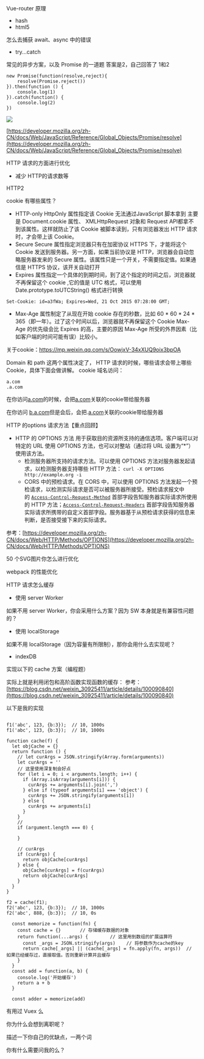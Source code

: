 
Vue-router 原理
- hash
- html5

怎么去捕获 await、async 中的错误
- try...catch

常见的异步方案，以及 Promise 的一道题
答案是2，自己回答了 1和2
```
new Promise(function(resolve,reject){
    resolve(Promise.reject())
}).then(function () {
    console.log(1)
}).catch(function() {
    console.log(2)
})
```

![](https://upload-images.jianshu.io/upload_images/1784460-c45928fd95d2f098.png?imageMogr2/auto-orient/strip%7CimageView2/2/w/1240)


[https://developer.mozilla.org/zh-CN/docs/Web/JavaScript/Reference/Global_Objects/Promise/resolve](https://developer.mozilla.org/zh-CN/docs/Web/JavaScript/Reference/Global_Objects/Promise/resolve)


HTTP 请求的方面进行优化
- 减少 HTTP的请求数等

HTTP2

cookie 有哪些属性？
  - HTTP-only
HttpOnly 属性指定该 Cookie 无法通过JavaScript 脚本拿到
主要是 Document.cookie 属性、 XMLHttpRequest 对象和 Request API都拿不到该属性。这样就防止了该 Cookie 被脚本读到，只有浏览器发出 HTTP 请求时，才会带上该 Cookie。
  - Secure
Secure 属性指定浏览器只有在加密协议 HTTPS 下，才能将这个 Cookie 发送到服务器。另一方面，如果当前协议是 HTTP，浏览器会自动忽略服务器发来的 Secure 属性。该属性只是一个开关，不需要指定值。如果通信是 HTTPS 协议，该开关自动打开
- Expires 属性指定一个具体的到期时间，到了这个指定的时间之后，浏览器就不再保留这个 cookie ,它的值是 UTC 格式，可以使用 Date.prototype.toUTCString() 格式进行转换

`Set-Cookie: id=a3fWa; Expires=Wed, 21 Oct 2015 07:28:00 GMT;`

- Max-Age 属性制定了从现在开始 cookie 存在的秒数，比如 60 * 60 * 24 * 365（即一年）。过了这个时间以后，浏览器就不再保留这个 Cookie
Max-Age 的优先级会比 Expires 的高，主要的原因 Max-Age 所受的外界因素（比如客户端的时间可能有误）比较小。

关于cookie：https://mp.weixin.qq.com/s/OowjxV-34xXUQ9oix3bpOA

Domain 和 path
这两个属性决定了， HTTP 请求的时候，哪些请求会带上哪些 Cookie，具体下面会做讲解。
cookie 域名访问：
```
a.com
.a.com
```

在你访问[a.com](http://a.com)的时候，会把[a.com](http://a.com)关联的cookie带给服务器

在你访问 [b.a.com](http://b.a.com)但是会后，会把.[a.com](http://a.com)关联的cookie带给服务器



HTTP 的options 请求方法【重点回顾】
- HTTP 的 OPTIONS 方法 用于获取目的资源所支持的通信选项。客户端可以对特定的 URL 使用 OPTIONS 方法，也可以对整站（通过将 URL 设置为“*”）使用该方法。
  - 检测服务器所支持的请求方法。可以使用 OPTIONS 方法对服务器发起请求，以检测服务器支持哪些 HTTP 方法：
  `curl -X OPTIONS http://example.org -i`
   - CORS 中的预检请求。在 CORS 中，可以使用 OPTIONS 方法发起一个预检请求，以检测实际请求是否可以被服务器所接受。预检请求报文中的 [`Access-Control-Request-Method`](https://developer.mozilla.org/zh-CN/docs/Web/HTTP/Headers/Access-Control-Request-Method "The compatibility table in this page is generated from structured data. If you'd like to contribute to the data, please check out https://github.com/mdn/browser-compat-data and send us a pull request.") 首部字段告知服务器实际请求所使用的 HTTP 方法；[`Access-Control-Request-Headers`](https://developer.mozilla.org/zh-CN/docs/Web/HTTP/Headers/Access-Control-Request-Headers "请求头  Access-Control-Request-Headers 出现于 preflight request （预检请求）中，用于通知服务器在真正的请求中会采用哪些请求头。") 首部字段告知服务器实际请求所携带的自定义首部字段。服务器基于从预检请求获得的信息来判断，是否接受接下来的实际请求。

参考：[https://developer.mozilla.org/zh-CN/docs/Web/HTTP/Methods/OPTIONS](https://developer.mozilla.org/zh-CN/docs/Web/HTTP/Methods/OPTIONS)


50 个SVG图片你怎么进行优化

webpack 的性能优化

HTTP 请求怎么缓存
- 使用 server Worker

如果不用 server Worker，你会采用什么方案？因为 SW 本身就是有兼容性问题的？
- 使用 localStorage

如果不用 localStorage（因为容量有所限制），那你会用什么去实现呢？
- indexDB

实现以下的 cache 方案（编程题）

实际上就是利用闭包和高阶函数实现函数的缓存：
参考：[https://blog.csdn.net/weixin_30925411/article/details/100090840](https://blog.csdn.net/weixin_30925411/article/details/100090840)

以下是我的实现

```

f1('abc', 123, {b:3});  // 10, 1000s
f1('abc', 123, {b:3});  // 10, 1000s

function cache(f) {
  let objCache = {}
  return function () {
    // let curArgs = JSON.stringify(Array.form(arguments))
    let curArgs = ''
    // 这里使用深复制会好点
    for (let i = 0; i < arguments.length; i++) {
      if (Array.isArray(arguments[i])) {
        curArgs += arguments[i].join(',')
      } else if (typeof arguments[i] === 'object') {
        curArgs += JSON.stringify(arguments[i])
      } else {
        curArgs += arguments[i]
      }
    }
    // 
    if (argument.length === 0) {
      
    }

    // curArgs
    if (curArgs) {
      return objCache[curArgs]
    } else {
      objCache[curArgs] = f(curArgs)
      return objCache[curArgs]
    }
  }
}

f2 = cache(f1);
f2('abc', 123, {b:3});  // 10, 1000s
f2('abc', 888, {b:3});  // 10, 0s
```

```
  const memorize = function(fn) {
    const cache = {}       // 存储缓存数据的对象
    return function(...args) {        // 这里用到数组的扩展运算符
      const _args = JSON.stringify(args)    // 将参数作为cache的key
      return cache[_args] || (cache[_args] = fn.apply(fn, args))  // 如果已经缓存过，直接取值。否则重新计算并且缓存
    }
  }
  const add = function(a, b) {
    console.log('开始缓存')
    return a + b
  }
 
  const adder = memorize(add)
```

有用过 Vuex 么

你为什么会想到离职呢？

描述一下你自己的优缺点，一两个词

你有什么需要问我的么？